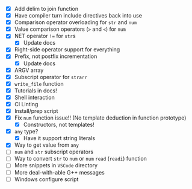 - [x] Add delim to join function
- [x] Have compiler turn include directives back into use
- [x] Comparison operator overloading for `str` and `num`
- [x] Value comparison operators (`>` and `<`) for `num`
- [x] NET operator `!=` for `str`s
  - [x] Update docs
- [x] Right-side operator support for everything
- [x] Prefix, not postfix incrementation
  - [x] Update docs
- [x] ARGV array
- [x] Subscript operator for `strarr`
- [x] `write_file` function
- [x] Tutorials in docs!
- [x] Shell interaction
- [x] CI Linting
- [x] Install/prep script
- [x] Fix `num` function issue!! (No template deduction in function prototype)
  - [x] Constructors, not templates!
- [x] `any` type?
  - [x] Have it support string literals
- [x] Way to get value from `any`
- [ ] `num` and `str` subscript operators
- [ ] Way to convert `str` to `num` or `num` `read` (`readi`) function
- [ ] More snippets in `VSCode` directory
- [ ] More deal-with-able G++ messages
- [ ] Windows configure script
